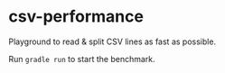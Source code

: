 csv-performance
===============

Playground to read &amp; split CSV lines as fast as possible.

Run <code>gradle run</code> to start the benchmark.
